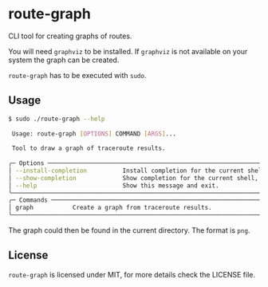 # route-graph
CLI tool for creating graphs of routes.

You will need `graphviz` to be installed. If `graphviz` is not available
on your system the graph can be created.

`route-graph` has to be executed with `sudo`.

## Usage

```bash
$ sudo ./route-graph --help
                                                                                                                       
 Usage: route-graph [OPTIONS] COMMAND [ARGS]...                                                                        
                                                                                                                       
 Tool to draw a graph of traceroute results.                                                                           
                                                                                                                       
╭─ Options ───────────────────────────────────────────────────────────────────────────────────────────────────────────╮
│ --install-completion          Install completion for the current shell.                                             │
│ --show-completion             Show completion for the current shell, to copy it or customize the installation.      │
│ --help                        Show this message and exit.                                                           │
╰─────────────────────────────────────────────────────────────────────────────────────────────────────────────────────╯
╭─ Commands ──────────────────────────────────────────────────────────────────────────────────────────────────────────╮
│ graph           Create a graph from traceroute results.                                                             │
╰─────────────────────────────────────────────────────────────────────────────────────────────────────────────────────╯
```

The graph could then be found in the current directory. The format is `png`.


## License

`route-graph` is licensed under MIT, for more details check the LICENSE file.
